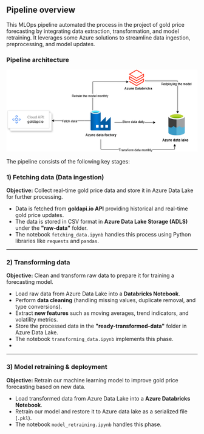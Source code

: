 ## Pipeline overview  

This MLOps pipeline automated the process in the project of gold price forecasting by integrating data extraction, transformation, and model retraining. It leverages some Azure solutions to streamline data ingestion, preprocessing, and model updates.  

### Pipeline architecture  

![Gold Price MLOps Pipeline](./pipeline_diagram.png)  

The pipeline consists of the following key stages:  

### 1) Fetching data (Data ingestion)  
 **Objective:** Collect real-time gold price data and store it in Azure Data Lake for further processing.  

- Data is fetched from **goldapi.io API** providing historical and real-time gold price updates.  
- The data is stored in CSV format in **Azure Data Lake Storage (ADLS)** under the **"raw-data"** folder.  
- The notebook `fetching_data.ipynb` handles this process using Python libraries like `requests` and `pandas`.  

---

### 2) Transforming data 
 **Objective:** Clean and transform raw data to prepare it for training a forecasting model.  

- Load raw data from Azure Data Lake into a **Databricks Notebook**.  
- Perform **data cleaning** (handling missing values, duplicate removal, and type conversions).  
- Extract **new features** such as moving averages, trend indicators, and volatility metrics.  
- Store the processed data in the **"ready-transformed-data"** folder in Azure Data Lake.  
- The notebook `transforming_data.ipynb` implements this phase.
- 
---

### 3) Model retraining & deployment  
 **Objective:** Retrain our machine learning model to improve gold price forecasting based on new data.  

- Load transformed data from Azure Data Lake into a **Azure Databricks Notebook**.  
- Retrain our model and restore it to Azure data lake as a serialized file (`.pkl`).  
- The notebook `model_retraining.ipynb` handles this phase.  
